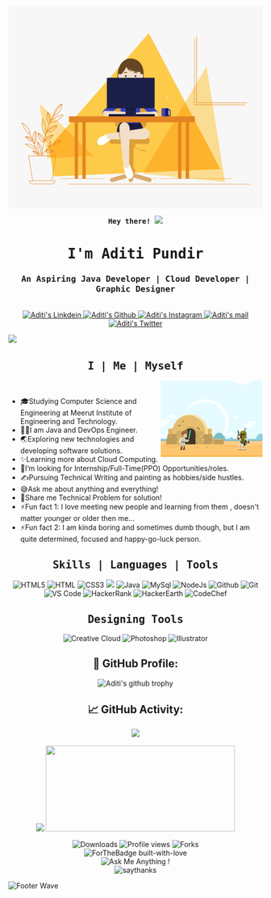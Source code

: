 <img align="center" width="900" height = "400" src="git.gif">
<p align="center"><samp><b><strong> Hey there!</strong> <img src="https://raw.githubusercontent.com/himanshusharma89/himanshusharma89/master/Hi.gif" width="25px"> </b></samp></p>
<p align="center"><h1 align="center"><samp> I'm Aditi Pundir</samp></h1></p>
<p align="center">
  <h3 align="center"><samp> An Aspiring Java Developer | Cloud Developer | Graphic Designer</samp></h4></p>
   <br>
<div align="center">
<a href="https://www.linkedin.com/in/aditi-pundir-0387621a6/">
  <img alt="Aditi's Linkdein"  width="90px" src="https://img.shields.io/badge/Linkedin-0A66C2?style=for-the-badge&logo=Linkedin&logoColor=white" />
</a>

<a href="https://github.com/aditipundir28">
  <img alt="Aditi's Github" width="80px" src="https://img.shields.io/badge/Github-181717?style=for-the-badge&logo=Github&logoColor=white" />
</a>

<a href="https://www.instagram.com/adi_ti_pundir/">
  <img alt="Aditi's Instagram" width="100px" src="https://img.shields.io/badge/Instagram-E4405F?style=for-the-badge&logo=instagram&logoColor=white" />
</a>

<a href="mailto:aditipundir1407@gmail.com">
  <img alt="Aditi's mail" width="73px" src="https://img.shields.io/badge/Gmail-c14438?style=for-the-badge&logo=Gmail&logoColor=white" />
</a>

<a href="https://twitter.com/AditiPundir5">
  <img  alt="Aditi's Twitter" width="85px" src="https://img.shields.io/badge/Twitter-1da1f2?style=for-the-badge&logo=Twitter&logoColor=white" />
  </a>

</div>




![](https://raw.githubusercontent.com/amandewatnitrr/amandewatnitrr/main/header_.png)


 <div align="center"> <h2><b><samp>I | Me | Myself</samp></b></h2></div>

<div>
<img align="right" src="https://raw.githubusercontent.com/amandewatnitrr/amandewatnitrr/main/terminal.gif" width="40%"/>
  <br>

<ul >
           <li>🎓Studying Computer Science and Engineering at Meerut Institute of Engineering and Technology.</li>
           <li>👨‍💻I am Java and DevOps Engineer.</li>
             <li>🌏Exploring new technologies and developing software solutions.</li>
           <li>✨Learning more about Cloud Computing.</li>
             <li>💼I’m looking for Internship/Full-Time(PPO) Opportunities/roles.</li>
           <li>✍Pursuing Technical Writing and painting as hobbies/side hustles.</li>
           <li>😅Ask me about anything and everything!</li>
           <li>💬Share me Technical Problem for solution!</li>
           <li>⚡Fun fact 1: I love meeting new people and learning from them , doesn't matter younger or older then me...</li>
           <li>⚡Fun fact 2: I am kinda boring and sometimes dumb though, but I am quite determined, focused and happy-go-luck person.</li>
            </ul>
</div>

<div align="center"><h2><b><samp>Skills | Languages | Tools</samp></b></h2></div>
<div align="center">

![HTML5](https://img.shields.io/badge/HTML5-E34F26?style=for-the-badge&logo=html5&logoColor=white) ![HTML](https://img.shields.io/badge/HTML-239120?style=for-the-badge&logo=html5&logoColor=white) ![CSS3](https://img.shields.io/badge/CSS3-1572B6?style=for-the-badge&logo=css3&logoColor=white ) ![](https://img.shields.io/badge/CSS-239120?&style=for-the-badge&logo=css3&logoColor=white) ![Java](https://img.shields.io/badge/Java-ED8B00?style=for-the-badge&logo=java&logoColor=white ) ![MySql](https://img.shields.io/badge/MySQL-00000F?style=for-the-badge&logo=mysql&logoColor=white ) ![NodeJs](https://img.shields.io/badge/Node.js-339933?style=for-the-badge&logo=nodedotjs&logoColor=white)  ![Github](https://img.shields.io/badge/Github-black?style=for-the-badge&logo=github&logoColor=white ) ![Git](https://img.shields.io/badge/Git-e84e31?style=for-the-badge&logo=git&logoColor=white ) ![VS Code](https://img.shields.io/badge/Visual_Studio_Code-3ea6eb?style=for-the-badge&logo=Visual-Studio-Code&logoColor=white ) ![HackerRank](https://img.shields.io/badge/-Hackerrank-2EC866?style=for-the-badge&logo=HackerRank&logoColor=white) ![HackerEarth](https://img.shields.io/badge/HackerEarth-%232C3454.svg?&style=for-the-badge&logo=HackerEarth&logoColor=Blue) ![CodeChef](https://img.shields.io/badge/-CodeChef-5B4638?style=for-the-badge&logo=CodeChef&logoColor=white)

</div>

<div align="center"><h2><b><samp>Designing Tools</samp></b></h2></div>


<div align="center">

  ![Creative Cloud](https://img.shields.io/badge/Adobe%20Creative%20Cloud-DA1F26?style=for-the-badge&logo=Adobe%20Creative%20Cloud&logoColor=white ) ![Photoshop](https://img.shields.io/badge/Adobe%20Photoshop-31A8FF?style=for-the-badge&logo=Adobe%20Photoshop&logoColor=black) ![Illustrator](https://img.shields.io/badge/Adobe%20Illustrator-FF9A00?style=for-the-badge&logo=adobe%20illustrator&logoColor=white) 
</div>

<div align="center">
<h2>👷 GitHub Profile:</h2>

![Aditi's github trophy](https://github-profile-trophy.vercel.app/?username=aditipundir28&row=1)
</div>



<div align="center">
 <h2>📈 GitHub Activity:</h2>
   
  <p align="center"> <img height="180px"  src="https://github-readme-stats.vercel.app/api?username=aditipundir28&show_icons=true&theme=react">
  <p align="center">
  <img height="170px" src="https://github-readme-streak-stats.herokuapp.com/?user=aditipundir28&theme=react" />
  <img height="170px" width='375px' src="https://github-readme-stats.vercel.app/api/top-langs/?username=aditipundir28&layout=compact&theme=react" />

</p>
</div>

<div align="center">



![Downloads](https://img.shields.io/github/downloads/aditipundir28/aditipundir28/total.svg) ![Profile views](https://gpvc.arturio.dev/aditipundir28) ![Forks](https://img.shields.io/github/forks/aditipundir28/aditipundir28.svg)<br>
![ForTheBadge built-with-love](http://ForTheBadge.com/images/badges/built-with-love.svg)<br>
![Ask Me Anything !](https://img.shields.io/badge/Ask%20me-anything-1abc9c.svg) <br>
![saythanks](https://img.shields.io/badge/Thanks-ff69b4.svg)
</div>

![Footer Wave](https://raw.githubusercontent.com/Trilokia/Trilokia/379277808c61ef204768a61bbc5d25bc7798ccf1/bottom_header.svg )


